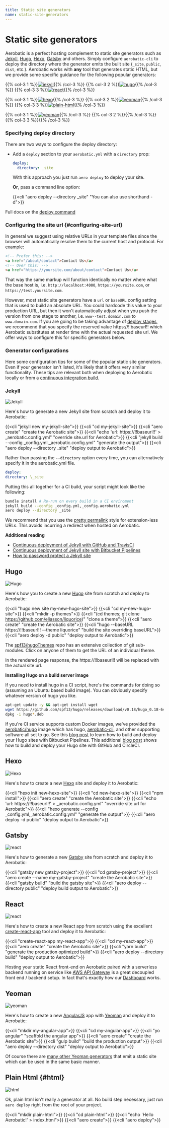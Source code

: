 ```yaml
---
title: Static site generators
name: static-site-generators
---
```


# Static site generators

Aerobatic is a perfect hosting complement to static site generators such as [Jekyll](https://jekyllrb.com/), [Hugo](https://gohugo.io), [Hexo](https://hexo.io/), [Gatsby](https://www.gatsbyjs.org/) and others. Simply configure `aerobatic-cli` to deploy the directory where the generator emits the built site (`_site`, `public`, `dist`, etc.). Aerobatic works with **any** tool that generates static HTML, but we provide some specific guidance for the following popular generators:

{{% col-3 1 %}}[![jekyll](/img/frameworks/jekyll.png)](#jekyll){{% /col-3 %}}
{{% col-3 2 %}}[![hugo](/img/frameworks/hugo.png)](#hugo){{% /col-3 %}}
{{% col-3 3 %}}[![react](/img/frameworks/react.png)](#react){{% /col-3 %}}

{{% col-3 1 %}}[![hexo](/img/frameworks/hexo.png)](#hexo){{% /col-3 %}}
{{% col-3 2 %}}[![yeoman](/img/frameworks/gatsby.png)](#gatsby){{% /col-3 %}}
{{% col-3 3 %}}[![plain-html](/img/frameworks/html.png)](#html){{% /col-3 %}}

{{% col-3 1 %}}[![yeoman](/img/frameworks/yeoman.png)](#yeoman){{% /col-3 %}}
{{% col-3 2 %}}{{% /col-3 %}}
{{% col-3 3 %}}{{% /col-3 %}}

### Specifying deploy directory

There are two ways to configure the deploy directory:

- Add a `deploy` section to your `aerobatic.yml` with a `directory` prop:

  ```yaml
  deploy:
    directory: _site
  ```

  With this approach you just run `aero deploy` to deploy your site.

  **Or**, pass a command line option:

  {{<cli "aero deploy --directory \_site" "You can also use shorthand -d">}}

Full docs on the [deploy command](/docs/cli/#deploy)

### Configuring the site url {#configuring-site-url}

In general we suggest using relative URLs in your template files since the browser will automatically resolve them to the current host and protocol. For example:

```html
<!-- Prefer this: -->
<a href="/about/contact">Contact Us</a>
<!-- Over this: -->
<a href="https://yoursite.com/about/contact">Contact Us</a>
```

That way the same markup will function identically no matter where what the base host is, i.e. `http://localhost:4000`, `https://yoursite.com`, or `https://test.yoursite.com`.

However, most static site generators have a `url` or `baseURL` config setting that is used to build an absolute URL. You could hardcode this value to your production URL, but then it won't automatically adjust when you push the version from one stage to another, i.e. `www--test.domain.com` to `www.domain.com`. If you are going to be taking advantage of [deploy stages](/docs/deployment/#deploy-stages), we recommend that you specify the reserved value <span class="code">https://!!baseurl!!</span> which Aerobatic substitutes at render time with the actual requested site url. We offer ways to configure this for specific generators below.

### Generator configurations

Here some configuration tips for some of the popular static site generators. Even if your generator isn't listed, it's likely that it offers very similar functionality. These tips are relevant both when deploying to Aerobatic locally or from a [continuous integration build](/docs/deployment/#continuous-deployment).

### Jekyll

<div class="generator-section"><img alt="Jekyll" src="/img/frameworks/jekyll.png"></div>

Here's how to generate a new Jekyll site from scratch and deploy it to Aerobatic:

{{<cli "jekyll new my-jekyll-site">}}
{{<cli "cd my-jekyll-site">}}
{{<cli "aero create" "create the Aerobatic site">}}
{{<cli "echo 'url: https://!!baseurl!!' > \_aerobatic.config.yml" "override site.url for Aerobatic">}}
{{<cli "jekyll build --config \_config.yml,\_aerobatic.config.yml" "generate the output">}}
{{<cli "aero deploy --directory \_site" "deploy output to Aerobatic">}}

Rather than passing the `--directory` option every time, you can alternatively specify it in the aerobatic.yml file.

```yaml
deploy:
directory: \_site
```

Putting this all together for a CI build, your script might look like the following:

```bash
bundle install # Re-run on every build in a CI enviroment
jekyll build --config _config.yml,_config.aerobatic.yml
aero deploy --directory _site
```

We recommend that you use the [pretty permalink](https://jekyllrb.com/docs/permalinks/#built-in-formats) style for extension-less URLs. This avoids incurring a redirect when hosted on Aerobatic.

**Additional reading**

- [Continuous deployment of Jekyll with GitHub and TravisCI](/blog/jekyll-travis-github-aerobatic/)
- [Continuous deployment of Jekyll site with Bitbucket Pipelines](/blog/jekyll-bitbucket-pipelines/)
- [How to password protect a Jekyll site](/blog/password-protect-a-jekyll-site/)

## Hugo

<div class="generator-section"><img alt="Hugo" src="/img/frameworks/hugo.png"></div>

Here's how you to create a new [Hugo](https://gohugo.io/) site from scratch and deploy to Aerobatic:

{{<cli "hugo new site my-new-hugo-site">}}
{{<cli "cd my-new-hugo-site">}}
{{<cli "mkdir -p themes">}}
{{<cli "(cd themes; git clone https://github.com/eliasson/liquorice)" "clone a theme">}}
{{<cli "aero create" "create the Aerobatic site">}}
{{<cli "hugo --baseURL https://!!baseurl!! --theme liquorice" "build the site overriding baseURL">}}
{{<cli "aero deploy -d public" "deploy output to Aerobatic">}}

The [spf13/hugoThemes](https://github.com/spf13/hugoThemes) repo has an extensive collection of git sub-modules. Click on anyone of them to get the URL of an individual theme.

In the rendered page response, the <span class="code">https://!!baseurl!!</span> will be replaced with the actual site url.

**Installing Hugo on a build server image**

If you need to install hugo in a CI script, here's the commands for doing so (assuming an Ubuntu based build image). You can obviously specify whatever version of hugo you like.

```sh
apt-get update -y && apt-get install wget
wget https://github.com/spf13/hugo/releases/download/v0.18/hugo_0.18-64bit.deb
dpkg -i hugo*.deb
```

If you're CI service supports custom Docker images, we've provided the [aerobatic/hugo](https://hub.docker.com/r/aerobatic/hugo/) image which has hugo, [aerobatic-cli](/docs/cli/), and other supporting software all set to go. See this [blog post](/blog/hugo-bitbucket-pipelines/) to learn how to build and deploy your Hugo sites with Bitbucket Pipelines. This additional [blog post](/blog/hugo-github-circleci/) shows how to build and deploy your Hugo site with GitHub and CircleCI.

## Hexo

<div class="generator-section"><img alt="Hexo" src="/img/frameworks/hexo.png"></div>

Here's how to create a new [Hexo](https://hexo.io) site and deploy it to Aerobatic:

{{<cli "hexo init new-hexo-site">}}
{{<cli "cd new-hexo-site">}}
{{<cli "npm install">}}
{{<cli "aero create" "create the Aerobatic site">}}
{{<cli "echo 'url: https://!!baseurl!!' > \_aerobatic.config.yml" "override site.url for Aerobatic">}}
{{<cli "hexo generate --config \_config.yml,\_aerobatic.config.yml" "generate the output">}}
{{<cli "aero deploy -d public" "deploy output to Aerobatic">}}

## Gatsby

<div class="generator-section"><img alt="react" src="/img/frameworks/gatsby.png"></div>

Here's how to generate a new [Gatsby](https://www.gatsbyjs.org/) site from scratch and deploy it to Aerobatic:

{{<cli "gatsby new gatsby-project">}}
{{<cli "cd gatsby-project">}}
{{<cli "aero create --name my-gatsby-project" "create the Aerobatic site">}}
{{<cli "gatsby build" "build the gatsby site">}}
{{<cli "aero deploy --directory public" "deploy build output to Aerobatic">}}

<!-- There are also a couple of recommended config settings to make in the `aerobatic.yml` to take full advantage of the way Gatsby optimizes the build output.

First we can disable the Aerobatic [asset fingerprinting](/docs/site-optimizer/#asset-fingerprinting) since Gatsby already takes care of that. Secondly, we can use the [http-headers](/docs/plugins/http-headers) plugin to set an aggressive `Cache-Control` header on all `.js` and `.js.map` requests. If contents of these files change, Gatsby will generate a differently named file, so there's no reason not to cache for a full year.

```yaml
deploy:
  # Note with below setting it is not neccessary to pass --directory to aero deploy command
  directory: public
  optimizer:
    fingerprintAssets: false

plugins:
  - name: http-headers
    path: ['/*.js', '/*.js.map']
    options:
      "Cache-Control": "public, max-age=31536000"
  - name: webpage
``` -->

## React

<div class="generator-section"><img alt="react" src="/img/frameworks/react.png"></div>

Here's how to create a new React app from scratch using the excellent [create-react-app](https://github.com/facebookincubator/create-react-app) tool and deploy it to Aerobatic:

{{<cli "create-react-app my-react-app">}}
{{<cli "cd my-react-app">}}
{{<cli "aero create" "create the Aerobatic site">}}
{{<cli "yarn build" "generate the production optimized build">}}
{{<cli "aero deploy --directory build" "deploy output to Aerobatic">}}

Hosting your static React front-end on Aerobatic paired with a serverless backend running on service like [AWS API Gateway](https://aws.amazon.com/api-gateway/) is a great decoupled front end / backend setup. In fact that's exactly how our [Dashboard](https://dashboard.aerobatic.com) works.

## Yeoman

<div class="generator-section"><img alt="yeoman" src="/img/frameworks/yeoman.png"></div>

Here's how to create a new [AngularJS](https://github.com/yeoman/generator-angular) app with [Yeoman](http://yeoman.io/) and deploy it to Aerobatic:

{{<cli "mkdir my-angular-app">}}
{{<cli "cd my-angular-app">}}
{{<cli "yo angular" "scaffold the angular app">}}
{{<cli "aero create" "create the Aerobatic site">}}
{{<cli "gulp build" "build the production output">}}
{{<cli "aero deploy --directory dist" "deploy output to Aerobatic">}}

Of course there are [many other Yeoman generators](http://yeoman.io/generators/) that emit a static site which can be used in the same basic manner.

## Plain Html {#html}

<div class="generator-section"><img alt="html" src="/img/frameworks/html.png"></div>

Ok, plain html isn't really a generator at all. No build step necessary, just run `aero deploy` right from the root of your project.

{{<cli "mkdir plain-html">}}
{{<cli "cd plain-html">}}
{{<cli "echo '<html>Hello Aerobatic!</html>' > index.html">}}
{{<cli "aero create">}}
{{<cli "aero deploy">}}
